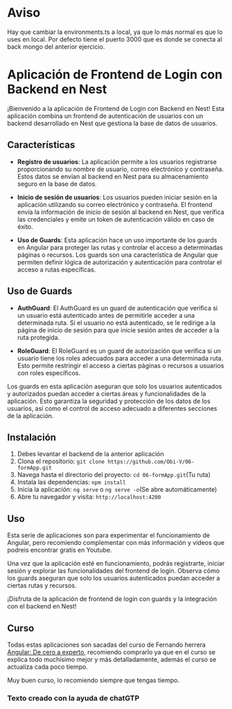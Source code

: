 # Aviso
Hay que cambiar la environments.ts a local, ya que lo más normal es que lo uses en local. Por defecto tiene el puerto 3000 que es donde se conecta al back mongo del anterior ejercicio.

# Aplicación de Frontend de Login con Backend en Nest

¡Bienvenido a la aplicación de Frontend de Login con Backend en Nest! Esta aplicación combina un frontend de autenticación de usuarios con un backend desarrollado en Nest que gestiona la base de datos de usuarios.

## Características

- **Registro de usuarios**: La aplicación permite a los usuarios registrarse proporcionando su nombre de usuario, correo electrónico y contraseña. Estos datos se envían al backend en Nest para su almacenamiento seguro en la base de datos.

- **Inicio de sesión de usuarios**: Los usuarios pueden iniciar sesión en la aplicación utilizando su correo electrónico y contraseña. El frontend envía la información de inicio de sesión al backend en Nest, que verifica las credenciales y emite un token de autenticación válido en caso de éxito.

- **Uso de Guards**: Esta aplicación hace un uso importante de los guards en Angular para proteger las rutas y controlar el acceso a determinadas páginas o recursos. Los guards son una característica de Angular que permiten definir lógica de autorización y autenticación para controlar el acceso a rutas específicas.

## Uso de Guards

- **AuthGuard**: El AuthGuard es un guard de autenticación que verifica si un usuario está autenticado antes de permitirle acceder a una determinada ruta. Si el usuario no está autenticado, se le redirige a la página de inicio de sesión para que inicie sesión antes de acceder a la ruta protegida.

- **RoleGuard**: El RoleGuard es un guard de autorización que verifica si un usuario tiene los roles adecuados para acceder a una determinada ruta. Esto permite restringir el acceso a ciertas páginas o recursos a usuarios con roles específicos.

Los guards en esta aplicación aseguran que solo los usuarios autenticados y autorizados puedan acceder a ciertas áreas y funcionalidades de la aplicación. Esto garantiza la seguridad y protección de los datos de los usuarios, así como el control de acceso adecuado a diferentes secciones de la aplicación.

## Instalación
1. Debes levantar el backend de la anterior aplicación
2. Clona el repositorio: `git clone https://github.com/Obi-V/06-formApp.git`
3. Navega hasta el directorio del proyecto: `cd 06-formApp.git`(Tu ruta)
4. Instala las dependencias: `npm install`
5. Inicia la aplicación: `ng serve` o `ng serve -o`(Se abre automáticamente)
6. Abre tu navegador y visita: `http://localhost:4200`

## Uso

Esta serie de aplicaciones son para experimentar el funcionamiento de Angular, pero recomiendo complementar con más información y videos que podreis encontrar gratis en Youtube.

Una vez que la aplicación esté en funcionamiento, podrás registrarte, iniciar sesión y explorar las funcionalidades del frontend de login. Observa cómo los guards aseguran que solo los usuarios autenticados puedan acceder a ciertas rutas y recursos.

¡Disfruta de la aplicación de frontend de login con guards y la integración con el backend en Nest!

## Curso
Todas estas aplicaciones son sacadas del curso de Fernando herrera [Angular: De cero a experto](https://www.udemy.com/course/angular-fernando-herrera/), recomiendo comprarlo ya que en el curso se explica todo muchísimo mejor y más detalladamente, además el curso se actualiza cada poco tiempo.  

Muy buen curso, lo recomiendo siempre que tengas tiempo.


### Texto creado con la ayuda de chatGTP

